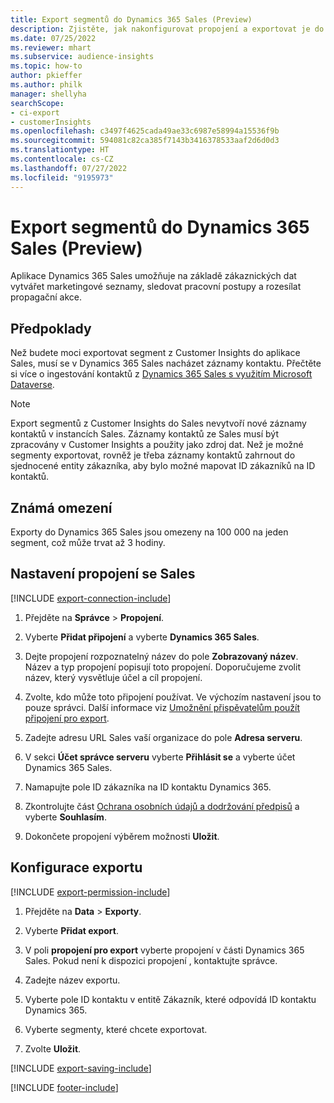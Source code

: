 ```yaml
---
title: Export segmentů do Dynamics 365 Sales (Preview)
description: Zjistěte, jak nakonfigurovat propojení a exportovat je do Dynamics 365 Sales.
ms.date: 07/25/2022
ms.reviewer: mhart
ms.subservice: audience-insights
ms.topic: how-to
author: pkieffer
ms.author: philk
manager: shellyha
searchScope:
- ci-export
- customerInsights
ms.openlocfilehash: c3497f4625cada49ae33c6987e58994a15536f9b
ms.sourcegitcommit: 594081c82ca385f7143b3416378533aaf2d6d0d3
ms.translationtype: HT
ms.contentlocale: cs-CZ
ms.lasthandoff: 07/27/2022
ms.locfileid: "9195973"
---
```

# <a name="export-segments-to-dynamics-365-sales-preview"></a>Export segmentů do Dynamics 365 Sales (Preview)

Aplikace Dynamics 365 Sales umožňuje na základě zákaznických dat vytvářet marketingové seznamy, sledovat pracovní postupy a rozesílat propagační akce.

## <a name="prerequisites"></a>Předpoklady

Než budete moci exportovat segment z Customer Insights do aplikace Sales, musí se v Dynamics 365 Sales nacházet záznamy kontaktu. Přečtěte si více o ingestování kontaktů z [Dynamics 365 Sales s využitím Microsoft Dataverse](connect-dataverse-managed-lake.md).

   > [!NOTE]
   > Export segmentů z Customer Insights do Sales nevytvoří nové záznamy kontaktů v instancích Sales. Záznamy kontaktů ze Sales musí být zpracovány v Customer Insights a použity jako zdroj dat. Než je možné segmenty exportovat, rovněž je třeba záznamy kontaktů zahrnout do sjednocené entity zákazníka, aby bylo možné mapovat ID zákazníků na ID kontaktů.

## <a name="known-limitations"></a>Známá omezení

Exporty do Dynamics 365 Sales jsou omezeny na 100 000 na jeden segment, což může trvat až 3 hodiny.

## <a name="set-up-connection-to-sales"></a>Nastavení propojení se Sales

[!INCLUDE [export-connection-include](includes/export-connection-admn.md)]

1. Přejděte na **Správce** > **Propojení**.

1. Vyberte **Přidat připojení** a vyberte **Dynamics 365 Sales**.

1. Dejte propojení rozpoznatelný název do pole **Zobrazovaný název**. Název a typ propojení popisují toto propojení. Doporučujeme zvolit název, který vysvětluje účel a cíl propojení.

1. Zvolte, kdo může toto připojení používat. Ve výchozím nastavení jsou to pouze správci. Další informace viz [Umožnění přispěvatelům použít připojení pro export](connections.md#allow-contributors-to-use-a-connection-for-exports).

1. Zadejte adresu URL Sales vaší organizace do pole **Adresa serveru**.

1. V sekci **Účet správce serveru** vyberte **Přihlásit se** a vyberte účet Dynamics 365 Sales.

1. Namapujte pole ID zákazníka na ID kontaktu Dynamics 365.

1. Zkontrolujte část [Ochrana osobních údajů a dodržování předpisů](connections.md#data-privacy-and-compliance) a vyberte **Souhlasím**.

1. Dokončete propojení výběrem možnosti **Uložit**.

## <a name="configure-an-export"></a>Konfigurace exportu

[!INCLUDE [export-permission-include](includes/export-permission.md)]

1. Přejděte na **Data** > **Exporty**.

1. Vyberte **Přidat export**.

1. V poli **propojení pro export** vyberte propojení v části Dynamics 365 Sales. Pokud není k dispozici propojení , kontaktujte správce.

1. Zadejte název exportu.

1. Vyberte pole ID kontaktu v entitě Zákazník, které odpovídá ID kontaktu Dynamics 365.

1. Vyberte segmenty, které chcete exportovat.

1. Zvolte **Uložit**.

[!INCLUDE [export-saving-include](includes/export-saving.md)]

[!INCLUDE [footer-include](includes/footer-banner.md)]
